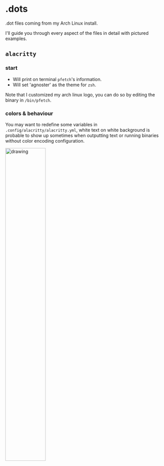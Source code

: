 # .dots
.dot files coming from my Arch Linux install.

I'll guide you through every aspect of the files in detail with pictured examples.

## `alacritty`
### start
- Will print on terminal `pfetch`'s information.
- Will set 'agnoster' as the theme for `zsh`.

Note that I customized my arch linux logo, you can do so by editing the binary in `/bin/pfetch`.

### colors & behaviour

You may want to redefine some variables in `.config/alacritty/alacritty.yml`, white text on white background 
is probable to show up sometimes when outputting text or running binaries without color encoding configuration.

<img src="https://user-images.githubusercontent.com/59115463/203916421-73702efb-488f-40e0-96cf-cba37fb7ac75.png" alt="drawing" width="50%"/>
